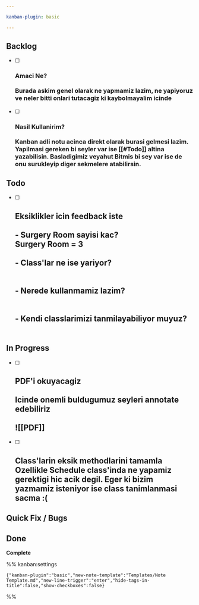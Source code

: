 ```yaml
---

kanban-plugin: basic

---
```


## Backlog

- [ ] ### Amaci Ne?<br><br>Burada askim genel olarak ne yapmamiz lazim, ne yapiyoruz ve neler bitti onlari tutacagiz ki kaybolmayalim icinde
- [ ] ### Nasil Kullanirim?<br><br>Kanban adli notu acinca direkt olarak burasi gelmesi lazim. Yapilmasi gereken bi seyler var ise [[#Todo]] altina yazabilisin. Basladigimiz veyahut Bitmis bi sey var ise de onu surukleyip diger sekmelere atabilirsin.


## Todo

- [ ] ## Eksiklikler icin feedback iste<br><br>- Surgery Room sayisi kac?<br>Surgery Room = 3<br> <br>- Class'lar ne ise yariyor?<br><br> <br>- Nerede kullanmamiz lazim? <br><br> <br>- Kendi classlarimizi tanmilayabiliyor muyuz?<br><br>


## In Progress

- [ ] ## PDF'i okuyacagiz<br><br>Icinde onemli buldugumuz seyleri annotate edebiliriz<br><br>![[PDF]]
- [ ] ## Class'larin eksik methodlarini tamamla<br>Ozellikle Schedule class'inda ne yapamiz gerektigi hic acik degil. Eger ki bizim yazmamiz isteniyor ise class tanimlanmasi sacma :(


## Quick Fix / Bugs



## Done

**Complete**




%% kanban:settings
```
{"kanban-plugin":"basic","new-note-template":"Templates/Note Template.md","new-line-trigger":"enter","hide-tags-in-title":false,"show-checkboxes":false}
```
%%